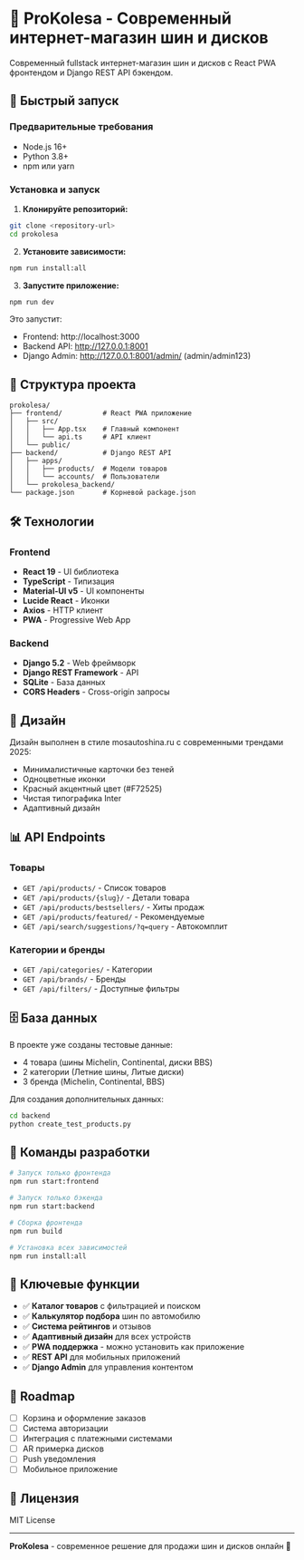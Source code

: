 # 🚗 ProKolesa - Современный интернет-магазин шин и дисков

Современный fullstack интернет-магазин шин и дисков с React PWA фронтендом и Django REST API бэкендом.

## 🚀 Быстрый запуск

### Предварительные требования
- Node.js 16+ 
- Python 3.8+
- npm или yarn

### Установка и запуск

1. **Клонируйте репозиторий:**
```bash
git clone <repository-url>
cd prokolesa
```

2. **Установите зависимости:**
```bash
npm run install:all
```

3. **Запустите приложение:**
```bash
npm run dev
```

Это запустит:
- Frontend: http://localhost:3000
- Backend API: http://127.0.0.1:8001
- Django Admin: http://127.0.0.1:8001/admin/ (admin/admin123)

## 📁 Структура проекта

```
prokolesa/
├── frontend/          # React PWA приложение
│   ├── src/
│   │   ├── App.tsx    # Главный компонент
│   │   └── api.ts     # API клиент
│   └── public/
├── backend/           # Django REST API
│   ├── apps/
│   │   ├── products/  # Модели товаров
│   │   └── accounts/  # Пользователи
│   └── prokolesa_backend/
└── package.json       # Корневой package.json
```

## 🛠 Технологии

### Frontend
- **React 19** - UI библиотека
- **TypeScript** - Типизация
- **Material-UI v5** - UI компоненты
- **Lucide React** - Иконки
- **Axios** - HTTP клиент
- **PWA** - Progressive Web App

### Backend  
- **Django 5.2** - Web фреймворк
- **Django REST Framework** - API
- **SQLite** - База данных
- **CORS Headers** - Cross-origin запросы

## 🎨 Дизайн

Дизайн выполнен в стиле mosautoshina.ru с современными трендами 2025:
- Минималистичные карточки без теней
- Одноцветные иконки
- Красный акцентный цвет (#F72525)
- Чистая типографика Inter
- Адаптивный дизайн

## 📊 API Endpoints

### Товары
- `GET /api/products/` - Список товаров
- `GET /api/products/{slug}/` - Детали товара
- `GET /api/products/bestsellers/` - Хиты продаж
- `GET /api/products/featured/` - Рекомендуемые
- `GET /api/search/suggestions/?q=query` - Автокомплит

### Категории и бренды
- `GET /api/categories/` - Категории
- `GET /api/brands/` - Бренды
- `GET /api/filters/` - Доступные фильтры

## 🗄 База данных

В проекте уже созданы тестовые данные:
- 4 товара (шины Michelin, Continental, диски BBS)
- 2 категории (Летние шины, Литые диски)  
- 3 бренда (Michelin, Continental, BBS)

Для создания дополнительных данных:
```bash
cd backend
python create_test_products.py
```

## 🔧 Команды разработки

```bash
# Запуск только фронтенда
npm run start:frontend

# Запуск только бэкенда  
npm run start:backend

# Сборка фронтенда
npm run build

# Установка всех зависимостей
npm run install:all
```

## 🌟 Ключевые функции

- ✅ **Каталог товаров** с фильтрацией и поиском
- ✅ **Калькулятор подбора** шин по автомобилю
- ✅ **Система рейтингов** и отзывов
- ✅ **Адаптивный дизайн** для всех устройств
- ✅ **PWA поддержка** - можно установить как приложение
- ✅ **REST API** для мобильных приложений
- ✅ **Django Admin** для управления контентом

## 🚀 Roadmap

- [ ] Корзина и оформление заказов
- [ ] Система авторизации
- [ ] Интеграция с платежными системами
- [ ] AR примерка дисков
- [ ] Push уведомления
- [ ] Мобильное приложение

## 📝 Лицензия

MIT License

---

**ProKolesa** - современное решение для продажи шин и дисков онлайн 🚗